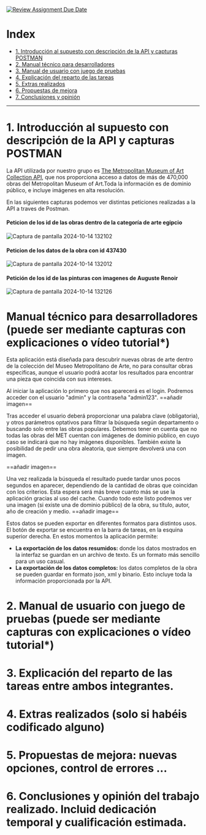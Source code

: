 [![Review Assignment Due Date](https://classroom.github.com/assets/deadline-readme-button-22041afd0340ce965d47ae6ef1cefeee28c7c493a6346c4f15d667ab976d596c.svg)](https://classroom.github.com/a/JkDJUAAN)

# Index
- [1. Introducción al supuesto con descripción de la API y capturas POSTMAN](#1.-introducción-al-supuesto-con-descripción-de-la-api-y-capturas-postman)
- [2. Manual técnico para desarrolladores](#2.-manual-técnico-para-desarrolladores-puede-ser-mediante-capturas-con-explicaciones-o-vídeo-tutorial) 
- [3. Manual de usuario con juego de pruebas](#3.-manual-de-usuario-con-juego-de-pruebas-puede-ser-mediante-capturas-con-explicaciones-o-vídeo-tutorial) 
- [4. Explicación del reparto de las tareas](#4.-explicación-del-reparto-de-las-tareas-entre-ambos-integrantes) 
- [5. Extras realizados](#5.-extras-realizados-solo-si-habéis-codificado-alguno) 
- [6. Propuestas de mejora](#6.-propuestas-de-mejora-nuevas-opciones-control-de-errores-) 
- [7. Conclusiones y opinión](#7.-conclusiones-y-opinión-del-trabajo-realizado-incluid-dedicación-temporal-y-cualificación-estimada)

---

# 1. Introducción al supuesto con descripción de la API y capturas POSTMAN
La API utilizada por nuestro grupo es [The Metropolitan Museum of Art Collection API](https://metmuseum.github.io/), que nos proporciona acceso a datos de más de 470,000 obras del Metropolitan Museum of Art.Toda la información es de dominio público, e incluye imágenes en alta resolución.

En las siguientes capturas podemos ver distintas peticiones realizadas a la API a traves de Postman.

#### Peticion de los id de las obras dentro de la categoría de arte egipcio
![Captura de pantalla 2024-10-14 132102](https://github.com/user-attachments/assets/d180770d-4170-4652-ac3b-68f9fcf4d163)

#### Peticion de los datos de la obra con id 437430
![Captura de pantalla 2024-10-14 132012](https://github.com/user-attachments/assets/e18c0f99-9568-433b-8a3e-d7d6b1283655)

#### Petición de los id de las pinturas con imagenes de Auguste Renoir
![Captura de pantalla 2024-10-14 132126](https://github.com/user-attachments/assets/732e174e-65f4-4e98-8449-6bd8f2ecfe0f)


# Manual  técnico para desarrolladores (puede ser mediante capturas con explicaciones o vídeo tutorial*)

Esta aplicación está  diseñada para descubrir nuevas obras de arte dentro de la colección del Museo Metropolitano de Arte, no para consultar obras especificas, aunque el usuario podrá acotar los resultados para encontrar una pieza que coincida con sus intereses. 

Al iniciar la aplicación lo primero que nos aparecerá es el login. Podremos acceder con el usuario "admin" y la contraseña "admin123". 
==añadir imagen==

Tras acceder el usuario deberá proporcionar una palabra clave (obligatoria), y otros parámetros optativos para filtrar la búsqueda según departamento o buscando solo entre las obras populares. Debemos tener en cuenta que no todas las obras del MET cuentan con imágenes de dominio público, en cuyo caso se indicará que no hay imágenes disponibles. También existe la posibilidad de pedir una obra aleatoria, que siempre devolverá una con imagen.

==añadir imagen==

Una vez realizada la búsqueda el resultado puede tardar unos pocos segundos en aparecer, dependiendo de la cantidad de obras que coincidan con los criterios. Esta espera será más breve cuanto más se use la aplicación gracias al uso del cache. 
Cuando todo este listo podremos ver una imagen (si existe una de dominio público) de la obra, su título, autor, año de creación y medio.
==añadir image==

Estos datos se pueden exportar en diferentes formatos para distintos usos. El botón de exportar se encuentra en la barra de tareas, en la esquina superior derecha. En estos momentos la aplicación permite:
- **La exportación de los datos resumidos:** donde los datos mostrados en la interfaz se guardan en un archivo de texto. Es un formato más sencillo para un uso casual.
- **La exportación de los datos completos:** los datos completos de la obra se pueden guardar en formato json, xml y binario. Esto incluye toda la información proporcionada por la API.
# 2. Manual de usuario con juego de pruebas (puede ser mediante capturas con explicaciones o vídeo tutorial*)
# 3. Explicación del reparto de las tareas entre ambos integrantes.
# 4. Extras realizados (solo si habéis codificado alguno)
# 5. Propuestas de mejora: nuevas opciones, control de errores ...
# 6. Conclusiones y opinión del trabajo realizado. Incluid dedicación temporal y cualificación estimada.

